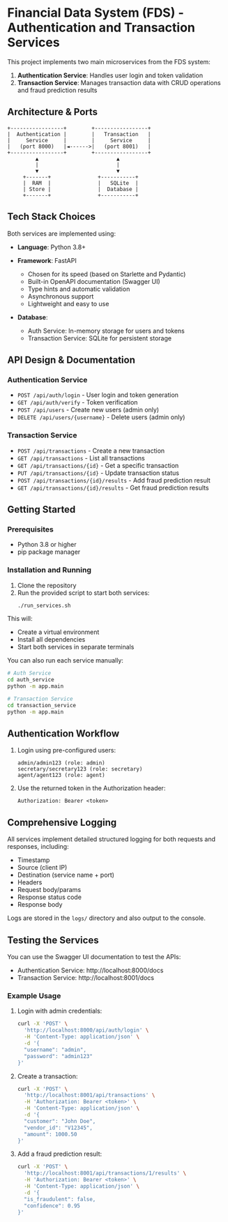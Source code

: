 # Financial Data System (FDS) - Authentication and Transaction Services

This project implements two main microservices from the FDS system:

1. **Authentication Service**: Handles user login and token validation
2. **Transaction Service**: Manages transaction data with CRUD operations and fraud prediction results

## Architecture & Ports

```
+-----------------+        +-----------------+
|  Authentication |        |   Transaction   |
|     Service     |        |     Service     |
|   (port 8000)   |◄------>|   (port 8001)   |
+-----------------+        +-----------------+
         ▲                         ▲
         |                         |
         ▼                         ▼
     +-------+               +-----------+
     |  RAM  |               |   SQLite  |
     | Store |               |  Database |
     +-------+               +-----------+
```

## Tech Stack Choices

Both services are implemented using:

- **Language**: Python 3.8+
- **Framework**: FastAPI
  - Chosen for its speed (based on Starlette and Pydantic)
  - Built-in OpenAPI documentation (Swagger UI)
  - Type hints and automatic validation
  - Asynchronous support
  - Lightweight and easy to use

- **Database**:
  - Auth Service: In-memory storage for users and tokens
  - Transaction Service: SQLite for persistent storage

## API Design & Documentation

### Authentication Service
- `POST /api/auth/login` - User login and token generation
- `GET /api/auth/verify` - Token verification
- `POST /api/users` - Create new users (admin only)
- `DELETE /api/users/{username}` - Delete users (admin only)

### Transaction Service
- `POST /api/transactions` - Create a new transaction
- `GET /api/transactions` - List all transactions
- `GET /api/transactions/{id}` - Get a specific transaction
- `PUT /api/transactions/{id}` - Update transaction status
- `POST /api/transactions/{id}/results` - Add fraud prediction result
- `GET /api/transactions/{id}/results` - Get fraud prediction results

## Getting Started

### Prerequisites
- Python 3.8 or higher
- pip package manager

### Installation and Running

1. Clone the repository
2. Run the provided script to start both services:
   ```bash
   ./run_services.sh
   ```

This will:
- Create a virtual environment
- Install all dependencies
- Start both services in separate terminals

You can also run each service manually:

```bash
# Auth Service
cd auth_service
python -m app.main

# Transaction Service
cd transaction_service
python -m app.main
```

## Authentication Workflow

1. Login using pre-configured users:
   ```
   admin/admin123 (role: admin)
   secretary/secretary123 (role: secretary)
   agent/agent123 (role: agent)
   ```

2. Use the returned token in the Authorization header:
   ```
   Authorization: Bearer <token>
   ```

## Comprehensive Logging

All services implement detailed structured logging for both requests and responses, including:
- Timestamp
- Source (client IP) 
- Destination (service name + port)
- Headers
- Request body/params
- Response status code
- Response body

Logs are stored in the `logs/` directory and also output to the console.

## Testing the Services

You can use the Swagger UI documentation to test the APIs:
- Authentication Service: http://localhost:8000/docs
- Transaction Service: http://localhost:8001/docs

### Example Usage

1. Login with admin credentials:
   ```bash
   curl -X 'POST' \
     'http://localhost:8000/api/auth/login' \
     -H 'Content-Type: application/json' \
     -d '{
     "username": "admin",
     "password": "admin123"
   }'
   ```

2. Create a transaction:
   ```bash
   curl -X 'POST' \
     'http://localhost:8001/api/transactions' \
     -H 'Authorization: Bearer <token>' \
     -H 'Content-Type: application/json' \
     -d '{
     "customer": "John Doe",
     "vendor_id": "V12345",
     "amount": 1000.50
   }'
   ```

3. Add a fraud prediction result:
   ```bash
   curl -X 'POST' \
     'http://localhost:8001/api/transactions/1/results' \
     -H 'Authorization: Bearer <token>' \
     -H 'Content-Type: application/json' \
     -d '{
     "is_fraudulent": false,
     "confidence": 0.95
   }'
   ``` 